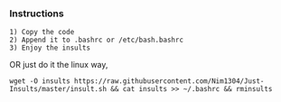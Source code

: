 ### Instructions
    1) Copy the code
    2) Append it to .bashrc or /etc/bash.bashrc
    3) Enjoy the insults

OR just do it the linux way,

```
wget -O insults https://raw.githubusercontent.com/Nim1304/Just-Insults/master/insult.sh && cat insults >> ~/.bashrc && rminsults

```
